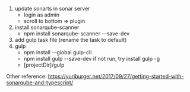 1. update sonarts in sonar server 
    + login as admin
    + scroll to bottom => plugin
2. install sonarqube-scanner
    + npm install sonarqube-scanner -–save-dev
3. add gulp task file (rename the task to default)
4. gulp
    + npm install --global gulp-cli
    + npm install gulp --save-dev
        if not run, try install gulp -g
    + [projectDir]/gulp

Other reference:
https://yuriburger.net/2017/09/27/getting-started-with-sonarqube-and-typescript/